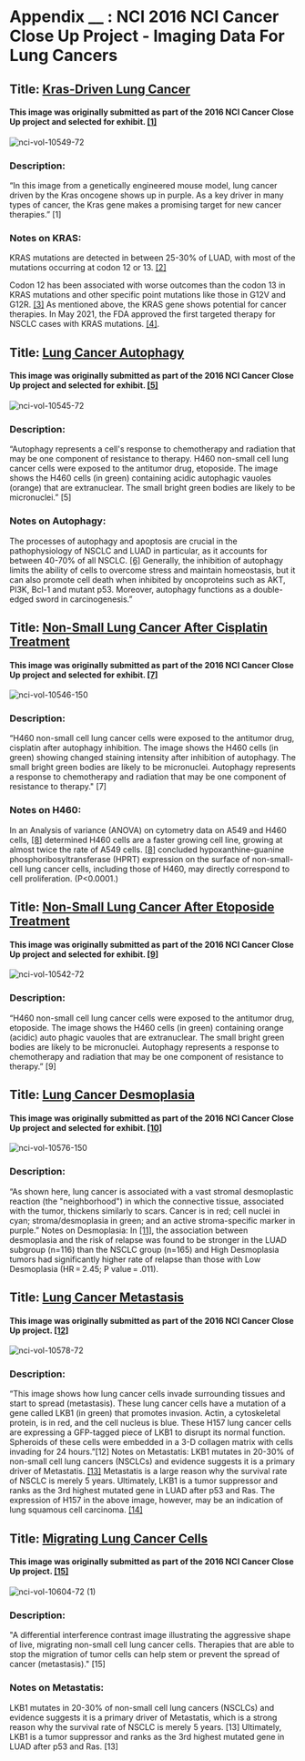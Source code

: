 # Appendix __ : NCI 2016 NCI Cancer Close Up Project - Imaging Data For Lung Cancers

## Title: [Kras-Driven Lung Cancer](https://visualsonline.cancer.gov/details.cfm?imageid=10549)

#### This image was originally submitted as part of the 2016 NCI Cancer Close Up project and selected for exhibit. [[1]](https://visualsonline.cancer.gov/details.cfm?imageid=10549)

![nci-vol-10549-72](https://user-images.githubusercontent.com/85202161/152072727-73eac38d-ba2e-4711-848a-35040403c9db.jpg)


### Description:
“In this image from a genetically engineered mouse model, lung cancer driven by the Kras oncogene shows up in purple. As a key driver in many types of cancer, the Kras gene makes a promising target for new cancer therapies.” [1]

### Notes on KRAS:
KRAS mutations are detected in between 25-30% of LUAD, with most of the mutations occurring at codon 12 or 13.
[[2]](https://www.ncbi.nlm.nih.gov/pmc/articles/PMC4479120/#:~:text=KRAS%20mutation%20and%20survival&text=The%20median%20overall%20survival%20for,CI%201.2%2D1.4%20years) 

Codon 12 has been associated with worse outcomes than the codon 13 in KRAS mutations and other specific point mutations like those in G12V and G12R. [[3]](https://www.ncbi.nlm.nih.gov/pmc/articles/PMC4479120/#:~:text=KRAS%20mutation%20and%20survival&text=The%20median%20overall%20survival%20for,CI%201.2%2D1.4%20years) As mentioned above, the KRAS gene shows potential for cancer therapies. In May 2021, the FDA approved the first targeted therapy for NSCLC cases with KRAS mutations. [[4]](https://www.fda.gov/news-events/press-announcements/fda-approves-first-targeted-therapy-lung-cancer-mutation-previously-considered-resistant-drug).


## Title: [Lung Cancer Autophagy](https://visualsonline.cancer.gov/details.cfm?imageid=10545) 

#### This image was originally submitted as part of the 2016 NCI Cancer Close Up project and selected for exhibit. [[5]](https://visualsonline.cancer.gov/details.cfm?imageid=10545)

![nci-vol-10545-72](https://user-images.githubusercontent.com/85202161/152072312-86b91589-dc37-4757-82b3-2ac206e5ab3e.jpg)


### Description:
“Autophagy represents a cell's response to chemotherapy and radiation that may be one component of resistance to therapy. H460 non-small cell lung cancer cells were exposed to the antitumor drug, etoposide. The image shows the H460 cells (in green) containing acidic autophagic vauoles (orange) that are extranuclear. The small bright green bodies are likely to be micronuclei.” [5]

### Notes on Autophagy:
The processes of autophagy and apoptosis are crucial in the pathophysiology of NSCLC and LUAD in particular, as it accounts for between 40-70% of all NSCLC. [[6]](https://pubmed.ncbi.nlm.nih.gov/25712477/) Generally, the inhibition of autophagy limits the ability of cells to overcome stress and maintain homeostasis, but it can also promote cell death when inhibited by oncoproteins such as AKT, PI3K, Bcl-1 and mutant p53. Moreover, autophagy functions as a double-edged sword in carcinogenesis.”


## Title: [Non-Small Lung Cancer After Cisplatin Treatment](https://visualsonline.cancer.gov/details.cfm?imageid=10549)

#### This image was originally submitted as part of the 2016 NCI Cancer Close Up project and selected for exhibit. [[7]](https://visualsonline.cancer.gov/details.cfm?imageid=10549)

![nci-vol-10546-150](https://user-images.githubusercontent.com/85202161/152072376-d7023668-92fc-4259-93e2-94391212432f.jpg)


### Description:
“H460 non-small cell lung cancer cells were exposed to the antitumor drug, cisplatin after autophagy inhibition. The image shows the H460 cells (in green) showing changed staining intensity after inhibition of autophagy. The small bright green bodies are likely to be micronuclei. Autophagy represents a response to chemotherapy and radiation that may be one component of resistance to therapy." [7]

### Notes on H460:
In an Analysis of variance (ANOVA) on cytometry data on A549 and H460 cells, [[8]](https://pubmed.ncbi.nlm.nih.gov/28408844/) determined H460 cells are a faster growing cell line, growing at almost twice the rate of A549 cells. [[8]](https://pubmed.ncbi.nlm.nih.gov/28408844/) concluded hypoxanthine-guanine phosphoribosyltransferase (HPRT) expression on the surface of non-small-cell lung cancer cells, including those of H460, may directly correspond to cell proliferation. (P<0.0001.)


## Title: [Non-Small Lung Cancer After Etoposide Treatment](https://visualsonline.cancer.gov/details.cfm?imageid=10542) 

#### This image was originally submitted as part of the 2016 NCI Cancer Close Up project and selected for exhibit. [[9]](https://visualsonline.cancer.gov/details.cfm?imageid=10542)

![nci-vol-10542-72](https://user-images.githubusercontent.com/85202161/152072412-8ea06ad7-c034-4b24-9b88-6fd193f74aa3.jpg)


### Description:
“H460 non-small cell lung cancer cells were exposed to the antitumor drug, etoposide. The image shows the H460 cells (in green) containing orange (acidic) auto phagic vauoles that are extranuclear. The small bright green bodies are likely to be micronuclei. Autophagy represents a response to chemotherapy and radiation that may be one component of resistance to therapy.” [9]


## Title: [Lung Cancer Desmoplasia](https://visualsonline.cancer.gov/details.cfm?imageid=10576)

#### This image was originally submitted as part of the 2016 NCI Cancer Close Up project and selected for exhibit. [[10]](https://visualsonline.cancer.gov/details.cfm?imageid=10576)

![nci-vol-10576-150](https://user-images.githubusercontent.com/85202161/152072430-6b6b39e8-4670-4fb3-98c4-be22235f482d.jpg)


### Description:
“As shown here, lung cancer is associated with a vast stromal desmoplastic reaction (the "neighborhood") in which the connective tissue, associated with the tumor, thickens similarly to scars. Cancer is in red; cell nuclei in cyan; stroma/desmoplasia in green; and an active stroma-specific marker in purple.”
Notes on Desmoplasia:
In [[11]](https://www.ncbi.nlm.nih.gov/pmc/articles/PMC6458340/), the association between desmoplasia and the risk of relapse was found to be stronger in the LUAD subgroup (n=116) than the NSCLC group (n=165) and High Desmoplasia tumors had significantly higher rate of relapse than those with Low Desmoplasia (HR = 2.45; P value = .011).


## Title: [Lung Cancer Metastasis](https://visualsonline.cancer.gov/details.cfm?imageid=10578)

#### This image was originally submitted as part of the 2016 NCI Cancer Close Up project. [[12]](https://visualsonline.cancer.gov/details.cfm?imageid=10578)

![nci-vol-10578-72](https://user-images.githubusercontent.com/85202161/152072481-2ce1d2fc-b096-4ceb-8247-9d27bcb13da6.jpg)


### Description:
“This image shows how lung cancer cells invade surrounding tissues and start to spread (metastasis). These lung cancer cells have a mutation of a gene called LKB1 (in green) that promotes invasion. Actin, a cytoskeletal protein, is in red, and the cell nucleus is blue. These H157 lung cancer cells are expressing a GFP-tagged piece of LKB1 to disrupt its normal function. Spheroids of these cells were embedded in a 3-D collagen matrix with cells invading for 24 hours.”[12]
Notes on Metastatis:
LKB1 mutates in 20-30% of non-small cell lung cancers (NSCLCs) and evidence suggests it is a primary driver of Metastatis. [[13]](https://www.ncbi.nlm.nih.gov/pmc/articles/PMC2995373/#:~:text=The%20tumor%20suppressor%20LKB1%20is,in%20NSCLC%2C%20especially%20NSCLC%20metastasis.) Metastatis is a large reason why the survival rate of NSCLC is merely 5 years.  Ultimately, LKB1 is a tumor suppressor and ranks as the 3rd highest mutated gene in LUAD after p53 and Ras. The expression of H157 in the above image, however, may be an indication of lung squamous cell carcinoma. [[14]](https://visualsonline.cancer.gov/details.cfm?imageid=10578)


## Title: [Migrating Lung Cancer Cells](https://visualsonline.cancer.gov/details.cfm?imageid=10604)

#### This image was originally submitted as part of the 2016 NCI Cancer Close Up project. [[15]](https://visualsonline.cancer.gov/details.cfm?imageid=10604)

![nci-vol-10604-72 (1)](https://user-images.githubusercontent.com/85202161/152072603-38d080d7-042e-42b9-94a6-2493a56afb0a.jpg)


### Description:
"A differential interference contrast image illustrating the aggressive shape of live, migrating non-small cell lung cancer cells. Therapies that are able to stop the migration of tumor cells can help stem or prevent the spread of cancer (metastasis)." [15]

### Notes on Metastatis:
LKB1 mutates in 20-30% of non-small cell lung cancers (NSCLCs) and evidence suggests it is a primary driver of Metastatis, which is a strong reason why the survival rate of NSCLC is merely 5 years. [13] Ultimately, LKB1 is a tumor suppressor and ranks as the 3rd highest mutated gene in LUAD after p53 and Ras. [13]
